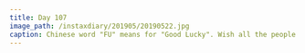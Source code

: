 ```yaml
---
title: Day 107
image_path: /instaxdiary/201905/20190522.jpg
caption: Chinese word "FU" means for "Good Lucky". Wish all the people that suffered #coronavirus  will healthy and safe.
---
```


